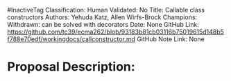 #InactiveTag
Classification:
Human Validated: No
Title: Callable class constructors
Authors: Yehuda Katz, Allen Wirfs-Brock
Champions: Withdrawn: can be solved with decorators
Date: None
GitHub Link: https://github.com/tc39/ecma262/blob/93183b81cb03116b75019615d148b5f788e70edf/workingdocs/callconstructor.md
GitHub Note Link: None

# Proposal Description:
